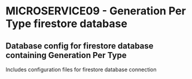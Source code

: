# MICROSERVICE09 - Generation Per Type firestore database

## Database config for firestore database containing Generation Per Type

Includes configuration files for firestore database connection


